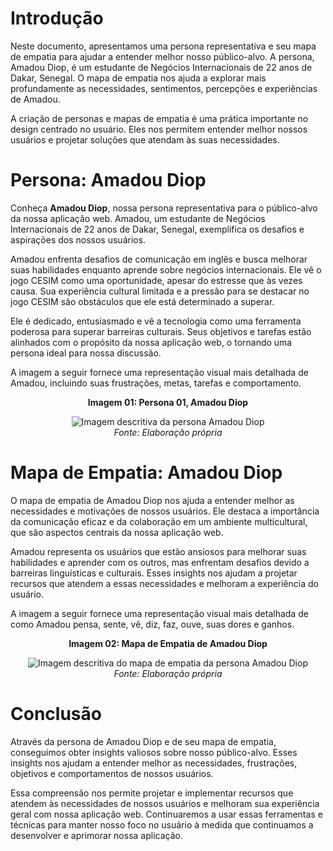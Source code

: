 # Introdução
Neste documento, apresentamos uma persona representativa e seu mapa de empatia para ajudar a entender melhor nosso público-alvo. A persona, Amadou Diop, é um estudante de Negócios Internacionais de 22 anos de Dakar, Senegal. O mapa de empatia nos ajuda a explorar mais profundamente as necessidades, sentimentos, percepções e experiências de Amadou.

A criação de personas e mapas de empatia é uma prática importante no design centrado no usuário. Eles nos permitem entender melhor nossos usuários e projetar soluções que atendam às suas necessidades.

# Persona: Amadou Diop

Conheça **Amadou Diop**, nossa persona representativa para o público-alvo da nossa aplicação web. Amadou, um estudante de Negócios Internacionais de 22 anos de Dakar, Senegal, exemplifica os desafios e aspirações dos nossos usuários.

Amadou enfrenta desafios de comunicação em inglês e busca melhorar suas habilidades enquanto aprende sobre negócios internacionais. Ele vê o jogo CESIM como uma oportunidade, apesar do estresse que às vezes causa. Sua experiência cultural limitada e a pressão para se destacar no jogo CESIM são obstáculos que ele está determinado a superar.

Ele é dedicado, entusiasmado e vê a tecnologia como uma ferramenta poderosa para superar barreiras culturais. Seus objetivos e tarefas estão alinhados com o propósito da nossa aplicação web, o tornando uma persona ideal para nossa discussão.

A imagem a seguir fornece uma representação visual mais detalhada de Amadou, incluindo suas frustrações, metas, tarefas e comportamento.

<p align="center">
  <strong>Imagem 01: Persona 01, Amadou Diop</strong>
</p>

<p align="center">
  <img src="/assets/persona_amadou" alt="Imagem descritiva da persona Amadou Diop">
  <br>
  <i>Fonte: Elaboração própria</i>
</p>

# Mapa de Empatia: Amadou Diop
O mapa de empatia de Amadou Diop nos ajuda a entender melhor as necessidades e motivações de nossos usuários. Ele destaca a importância da comunicação eficaz e da colaboração em um ambiente multicultural, que são aspectos centrais da nossa aplicação web.

Amadou representa os usuários que estão ansiosos para melhorar suas habilidades e aprender com os outros, mas enfrentam desafios devido a barreiras linguísticas e culturais. Esses insights nos ajudam a projetar recursos que atendem a essas necessidades e melhoram a experiência do usuário.

A imagem a seguir fornece uma representação visual mais detalhada de como Amadou pensa, sente, vê, diz, faz, ouve, suas dores e ganhos.

<p align="center">
  <strong>Imagem 02: Mapa de Empatia de Amadou Diop</strong>
</p>

<p align="center">
  <img src="/assets/persona_mapa" alt="Imagem descritiva do mapa de empatia da persona Amadou Diop">
  <br>
  <i>Fonte: Elaboração própria</i>
</p>

# Conclusão
Através da persona de Amadou Diop e de seu mapa de empatia, conseguimos obter insights valiosos sobre nosso público-alvo. Esses insights nos ajudam a entender melhor as necessidades, frustrações, objetivos e comportamentos de nossos usuários.

Essa compreensão nos permite projetar e implementar recursos que atendem às necessidades de nossos usuários e melhoram sua experiência geral com nossa aplicação web. Continuaremos a usar essas ferramentas e técnicas para manter nosso foco no usuário à medida que continuamos a desenvolver e aprimorar nossa aplicação.
